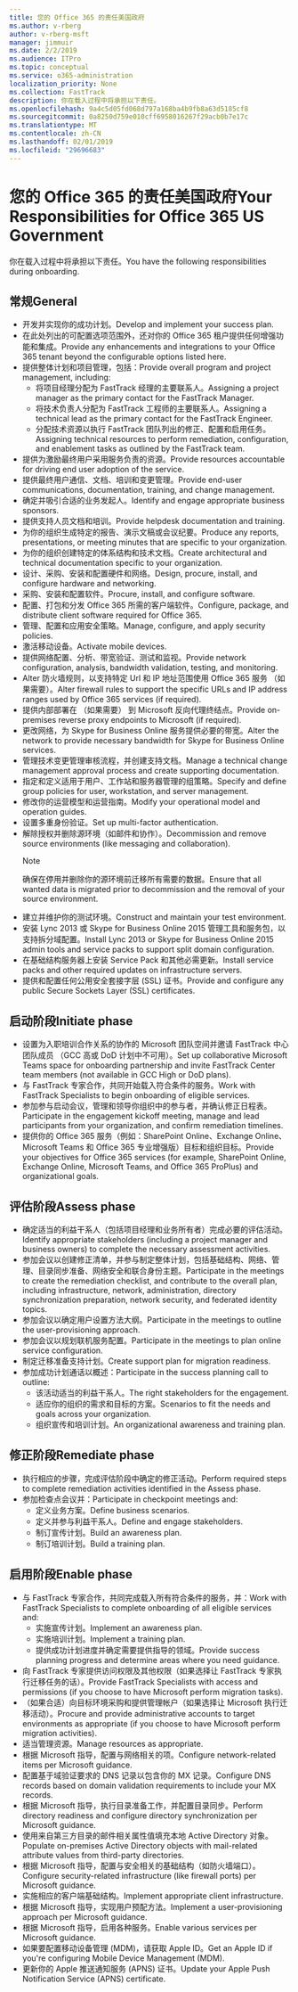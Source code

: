 ```yaml
---
title: 您的 Office 365 的责任美国政府
ms.author: v-rberg
author: v-rberg-msft
manager: jimmuir
ms.date: 2/2/2019
ms.audience: ITPro
ms.topic: conceptual
ms.service: o365-administration
localization_priority: None
ms.collection: FastTrack
description: 你在载入过程中将承担以下责任。
ms.openlocfilehash: 9a4c5d05fd068d797a168ba4b9fb8a63d5185cf8
ms.sourcegitcommit: 0a8250d759e010cff6958016267f29acb0b7e17c
ms.translationtype: MT
ms.contentlocale: zh-CN
ms.lasthandoff: 02/01/2019
ms.locfileid: "29696683"
---
```

# <a name="your-responsibilities-for-office-365-us-government"></a><span data-ttu-id="45830-103">您的 Office 365 的责任美国政府</span><span class="sxs-lookup"><span data-stu-id="45830-103">Your Responsibilities for Office 365 US Government</span></span>

<span data-ttu-id="45830-104">你在载入过程中将承担以下责任。</span><span class="sxs-lookup"><span data-stu-id="45830-104">You have the following responsibilities during onboarding.</span></span>
  
## <a name="general"></a><span data-ttu-id="45830-105">常规</span><span class="sxs-lookup"><span data-stu-id="45830-105">General</span></span>

- <span data-ttu-id="45830-106">开发并实现你的成功计划。</span><span class="sxs-lookup"><span data-stu-id="45830-106">Develop and implement your success plan.</span></span>   
- <span data-ttu-id="45830-107">在此处列出的可配置选项范围外，还对你的 Office 365 租户提供任何增强功能和集成。</span><span class="sxs-lookup"><span data-stu-id="45830-107">Provide any enhancements and integrations to your Office 365 tenant beyond the configurable options listed here.</span></span>    
- <span data-ttu-id="45830-108">提供整体计划和项目管理，包括：</span><span class="sxs-lookup"><span data-stu-id="45830-108">Provide overall program and project management, including:</span></span>     
  - <span data-ttu-id="45830-109">将项目经理分配为 FastTrack 经理的主要联系人。</span><span class="sxs-lookup"><span data-stu-id="45830-109">Assigning a project manager as the primary contact for the FastTrack Manager.</span></span>   
  - <span data-ttu-id="45830-110">将技术负责人分配为 FastTrack 工程师的主要联系人。</span><span class="sxs-lookup"><span data-stu-id="45830-110">Assigning a technical lead as the primary contact for the FastTrack Engineer.</span></span>  
  - <span data-ttu-id="45830-111">分配技术资源以执行 FastTrack 团队列出的修正、配置和启用任务。</span><span class="sxs-lookup"><span data-stu-id="45830-111">Assigning technical resources to perform remediation, configuration, and enablement tasks as outlined by the FastTrack team.</span></span>   
- <span data-ttu-id="45830-112">提供为激励最终用户采用服务负责的资源。</span><span class="sxs-lookup"><span data-stu-id="45830-112">Provide resources accountable for driving end user adoption of the service.</span></span>    
- <span data-ttu-id="45830-113">提供最终用户通信、文档、培训和变更管理。</span><span class="sxs-lookup"><span data-stu-id="45830-113">Provide end-user communications, documentation, training, and change management.</span></span>    
- <span data-ttu-id="45830-114">确定并吸引合适的业务发起人。</span><span class="sxs-lookup"><span data-stu-id="45830-114">Identify and engage appropriate business sponsors.</span></span>     
- <span data-ttu-id="45830-115">提供支持人员文档和培训。</span><span class="sxs-lookup"><span data-stu-id="45830-115">Provide helpdesk documentation and training.</span></span>     
- <span data-ttu-id="45830-116">为你的组织生成特定的报告、演示文稿或会议纪要。</span><span class="sxs-lookup"><span data-stu-id="45830-116">Produce any reports, presentations, or meeting minutes that are specific to your organization.</span></span>     
- <span data-ttu-id="45830-117">为你的组织创建特定的体系结构和技术文档。</span><span class="sxs-lookup"><span data-stu-id="45830-117">Create architectural and technical documentation specific to your organization.</span></span>     
- <span data-ttu-id="45830-118">设计、采购、安装和配置硬件和网络。</span><span class="sxs-lookup"><span data-stu-id="45830-118">Design, procure, install, and configure hardware and networking.</span></span>    
- <span data-ttu-id="45830-119">采购、安装和配置软件。</span><span class="sxs-lookup"><span data-stu-id="45830-119">Procure, install, and configure software.</span></span>     
- <span data-ttu-id="45830-120">配置、打包和分发 Office 365 所需的客户端软件。</span><span class="sxs-lookup"><span data-stu-id="45830-120">Configure, package, and distribute client software required for Office 365.</span></span>    
- <span data-ttu-id="45830-121">管理、配置和应用安全策略。</span><span class="sxs-lookup"><span data-stu-id="45830-121">Manage, configure, and apply security policies.</span></span>    
- <span data-ttu-id="45830-122">激活移动设备。</span><span class="sxs-lookup"><span data-stu-id="45830-122">Activate mobile devices.</span></span>    
- <span data-ttu-id="45830-123">提供网络配置、分析、带宽验证、测试和监视。</span><span class="sxs-lookup"><span data-stu-id="45830-123">Provide network configuration, analysis, bandwidth validation, testing, and monitoring.</span></span> 
- <span data-ttu-id="45830-124">Alter 防火墙规则，以支持特定 Url 和 IP 地址范围使用 Office 365 服务 （如果需要）。</span><span class="sxs-lookup"><span data-stu-id="45830-124">Alter firewall rules to support the specific URLs and IP address ranges used by Office 365 services (if required).</span></span>
- <span data-ttu-id="45830-125">提供内部部署在 （如果需要） 到 Microsoft 反向代理终结点。</span><span class="sxs-lookup"><span data-stu-id="45830-125">Provide on-premises reverse proxy endpoints to Microsoft (if required).</span></span>     
- <span data-ttu-id="45830-126">更改网络，为 Skype for Business Online 服务提供必要的带宽。</span><span class="sxs-lookup"><span data-stu-id="45830-126">Alter the network to provide necessary bandwidth for Skype for Business Online services.</span></span>   
- <span data-ttu-id="45830-127">管理技术变更管理审核流程，并创建支持文档。</span><span class="sxs-lookup"><span data-stu-id="45830-127">Manage a technical change management approval process and create supporting documentation.</span></span>    
- <span data-ttu-id="45830-128">指定和定义适用于用户、工作站和服务器管理的组策略。</span><span class="sxs-lookup"><span data-stu-id="45830-128">Specify and define group policies for user, workstation, and server management.</span></span>    
- <span data-ttu-id="45830-129">修改你的运营模型和运营指南。</span><span class="sxs-lookup"><span data-stu-id="45830-129">Modify your operational model and operation guides.</span></span>   
- <span data-ttu-id="45830-130">设置多重身份验证。</span><span class="sxs-lookup"><span data-stu-id="45830-130">Set up multi-factor authentication.</span></span>   
- <span data-ttu-id="45830-131">解除授权并删除源环境（如邮件和协作）。</span><span class="sxs-lookup"><span data-stu-id="45830-131">Decommission and remove source environments (like messaging and collaboration).</span></span> 
    > [!NOTE]
    > <span data-ttu-id="45830-132">确保在停用并删除你的源环境前迁移所有需要的数据。</span><span class="sxs-lookup"><span data-stu-id="45830-132">Ensure that all wanted data is migrated prior to decommission and the removal of your source environment.</span></span>   
- <span data-ttu-id="45830-133">建立并维护你的测试环境。</span><span class="sxs-lookup"><span data-stu-id="45830-133">Construct and maintain your test environment.</span></span>  
- <span data-ttu-id="45830-134">安装 Lync 2013 或 Skype for Business Online 2015 管理工具和服务包，以支持拆分域配置。</span><span class="sxs-lookup"><span data-stu-id="45830-134">Install Lync 2013 or Skype for Business Online 2015 admin tools and service packs to support split domain configuration.</span></span>    
- <span data-ttu-id="45830-135">在基础结构服务器上安装 Service Pack 和其他必需更新。</span><span class="sxs-lookup"><span data-stu-id="45830-135">Install service packs and other required updates on infrastructure servers.</span></span>     
- <span data-ttu-id="45830-136">提供和配置任何公用安全套接字层 (SSL) 证书。</span><span class="sxs-lookup"><span data-stu-id="45830-136">Provide and configure any public Secure Sockets Layer (SSL) certificates.</span></span> 
    
## <a name="initiate-phase"></a><span data-ttu-id="45830-137">启动阶段</span><span class="sxs-lookup"><span data-stu-id="45830-137">Initiate phase</span></span>

- <span data-ttu-id="45830-138">设置为入职培训合作关系的协作的 Microsoft 团队空间并邀请 FastTrack 中心团队成员 （GCC 高或 DoD 计划中不可用）。</span><span class="sxs-lookup"><span data-stu-id="45830-138">Set up collaborative Microsoft Teams space for onboarding partnership and invite FastTrack Center team members (not available in GCC High or DoD plans).</span></span>   
- <span data-ttu-id="45830-139">与 FastTrack 专家合作，共同开始载入符合条件的服务。</span><span class="sxs-lookup"><span data-stu-id="45830-139">Work with FastTrack Specialists to begin onboarding of eligible services.</span></span>    
- <span data-ttu-id="45830-140">参加参与启动会议，管理和领导你组织中的参与者，并确认修正日程表。</span><span class="sxs-lookup"><span data-stu-id="45830-140">Participate in the engagement kickoff meeting, manage and lead participants from your organization, and confirm remediation timelines.</span></span>    
- <span data-ttu-id="45830-141">提供你的 Office 365 服务（例如：SharePoint Online、Exchange Online、Microsoft Teams 和 Office 365 专业增强版）目标和组织目标。</span><span class="sxs-lookup"><span data-stu-id="45830-141">Provide your objectives for Office 365 services (for example, SharePoint Online, Exchange Online, Microsoft Teams, and Office 365 ProPlus) and organizational goals.</span></span>
    
## <a name="assess-phase"></a><span data-ttu-id="45830-142">评估阶段</span><span class="sxs-lookup"><span data-stu-id="45830-142">Assess phase</span></span>

- <span data-ttu-id="45830-143">确定适当的利益干系人（包括项目经理和业务所有者）完成必要的评估活动。</span><span class="sxs-lookup"><span data-stu-id="45830-143">Identify appropriate stakeholders (including a project manager and business owners) to complete the necessary assessment activities.</span></span>    
- <span data-ttu-id="45830-144">参加会议以创建修正清单，并参与制定整体计划，包括基础结构、网络、管理、目录同步准备、网络安全和联合身份主题。</span><span class="sxs-lookup"><span data-stu-id="45830-144">Participate in the meetings to create the remediation checklist, and contribute to the overall plan, including infrastructure, network, administration, directory synchronization preparation, network security, and federated identity topics.</span></span> 
- <span data-ttu-id="45830-145">参加会议以确定用户设置方法大纲。</span><span class="sxs-lookup"><span data-stu-id="45830-145">Participate in the meetings to outline the user-provisioning approach.</span></span>     
- <span data-ttu-id="45830-146">参加会议以规划联机服务配置。</span><span class="sxs-lookup"><span data-stu-id="45830-146">Participate in the meetings to plan online service configuration.</span></span>    
- <span data-ttu-id="45830-147">制定迁移准备支持计划。</span><span class="sxs-lookup"><span data-stu-id="45830-147">Create support plan for migration readiness.</span></span>    
- <span data-ttu-id="45830-148">参加成功计划通话以概述：</span><span class="sxs-lookup"><span data-stu-id="45830-148">Participate in the success planning call to outline:</span></span>   
  - <span data-ttu-id="45830-149">该活动适当的利益干系人。</span><span class="sxs-lookup"><span data-stu-id="45830-149">The right stakeholders for the engagement.</span></span>   
  - <span data-ttu-id="45830-150">适应你的组织的需求和目标的方案。</span><span class="sxs-lookup"><span data-stu-id="45830-150">Scenarios to fit the needs and goals across your organization.</span></span>   
  - <span data-ttu-id="45830-151">组织宣传和培训计划。</span><span class="sxs-lookup"><span data-stu-id="45830-151">An organizational awareness and training plan.</span></span>
    
## <a name="remediate-phase"></a><span data-ttu-id="45830-152">修正阶段</span><span class="sxs-lookup"><span data-stu-id="45830-152">Remediate phase</span></span>

- <span data-ttu-id="45830-153">执行相应的步骤，完成评估阶段中确定的修正活动。</span><span class="sxs-lookup"><span data-stu-id="45830-153">Perform required steps to complete remediation activities identified in the Assess phase.</span></span>  
- <span data-ttu-id="45830-154">参加检查点会议并：</span><span class="sxs-lookup"><span data-stu-id="45830-154">Participate in checkpoint meetings and:</span></span>   
  - <span data-ttu-id="45830-155">定义业务方案。</span><span class="sxs-lookup"><span data-stu-id="45830-155">Define business scenarios.</span></span>  
  - <span data-ttu-id="45830-156">定义并参与利益干系人。</span><span class="sxs-lookup"><span data-stu-id="45830-156">Define and engage stakeholders.</span></span>  
  - <span data-ttu-id="45830-157">制订宣传计划。</span><span class="sxs-lookup"><span data-stu-id="45830-157">Build an awareness plan.</span></span> 
  - <span data-ttu-id="45830-158">制订培训计划。</span><span class="sxs-lookup"><span data-stu-id="45830-158">Build a training plan.</span></span>
    
## <a name="enable-phase"></a><span data-ttu-id="45830-159">启用阶段</span><span class="sxs-lookup"><span data-stu-id="45830-159">Enable phase</span></span>

- <span data-ttu-id="45830-160">与 FastTrack 专家合作，共同完成载入所有符合条件的服务，并：</span><span class="sxs-lookup"><span data-stu-id="45830-160">Work with FastTrack Specialists to complete onboarding of all eligible services and:</span></span>  
  - <span data-ttu-id="45830-161">实施宣传计划。</span><span class="sxs-lookup"><span data-stu-id="45830-161">Implement an awareness plan.</span></span>   
  - <span data-ttu-id="45830-162">实施培训计划。</span><span class="sxs-lookup"><span data-stu-id="45830-162">Implement a training plan.</span></span>   
  - <span data-ttu-id="45830-163">提供成功计划进度并确定需要提供指导的领域。</span><span class="sxs-lookup"><span data-stu-id="45830-163">Provide success planning progress and determine areas where you need guidance.</span></span>  
- <span data-ttu-id="45830-164">向 FastTrack 专家提供访问权限及其他权限（如果选择让 FastTrack 专家执行迁移任务的话）。</span><span class="sxs-lookup"><span data-stu-id="45830-164">Provide FastTrack Specialists with access and permissions (if you choose to have Microsoft perform migration tasks).</span></span>   
- <span data-ttu-id="45830-165">（如果合适）向目标环境采购和提供管理帐户（如果选择让 Microsoft 执行迁移活动）。</span><span class="sxs-lookup"><span data-stu-id="45830-165">Procure and provide administrative accounts to target environments as appropriate (if you choose to have Microsoft perform migration activities).</span></span>    
- <span data-ttu-id="45830-166">适当管理资源。</span><span class="sxs-lookup"><span data-stu-id="45830-166">Manage resources as appropriate.</span></span>     
- <span data-ttu-id="45830-167">根据 Microsoft 指导，配置与网络相关的项。</span><span class="sxs-lookup"><span data-stu-id="45830-167">Configure network-related items per Microsoft guidance.</span></span>    
- <span data-ttu-id="45830-168">配置基于域验证要求的 DNS 记录以包含你的 MX 记录。</span><span class="sxs-lookup"><span data-stu-id="45830-168">Configure DNS records based on domain validation requirements to include your MX records.</span></span>    
- <span data-ttu-id="45830-169">根据 Microsoft 指导，执行目录准备工作，并配置目录同步。</span><span class="sxs-lookup"><span data-stu-id="45830-169">Perform directory readiness and configure directory synchronization per Microsoft guidance.</span></span>   
- <span data-ttu-id="45830-170">使用来自第三方目录的邮件相关属性值填充本地 Active Directory 对象。</span><span class="sxs-lookup"><span data-stu-id="45830-170">Populate on-premises Active Directory objects with mail-related attribute values from third-party directories.</span></span>    
- <span data-ttu-id="45830-171">根据 Microsoft 指导，配置与安全相关的基础结构（如防火墙端口）。</span><span class="sxs-lookup"><span data-stu-id="45830-171">Configure security-related infrastructure (like firewall ports) per Microsoft guidance.</span></span>    
- <span data-ttu-id="45830-172">实施相应的客户端基础结构。</span><span class="sxs-lookup"><span data-stu-id="45830-172">Implement appropriate client infrastructure.</span></span>   
- <span data-ttu-id="45830-173">根据 Microsoft 指导，实现用户预配方法。</span><span class="sxs-lookup"><span data-stu-id="45830-173">Implement a user-provisioning approach per Microsoft guidance.</span></span>    
- <span data-ttu-id="45830-174">根据 Microsoft 指导，启用各种服务。</span><span class="sxs-lookup"><span data-stu-id="45830-174">Enable various services per Microsoft guidance.</span></span>    
- <span data-ttu-id="45830-175">如果要配置移动设备管理 (MDM)，请获取 Apple ID。</span><span class="sxs-lookup"><span data-stu-id="45830-175">Get an Apple ID if you're configuring Mobile Device Management (MDM).</span></span>   
- <span data-ttu-id="45830-176">更新你的 Apple 推送通知服务 (APNS) 证书。</span><span class="sxs-lookup"><span data-stu-id="45830-176">Update your Apple Push Notification Service (APNS) certificate.</span></span>
    

  

